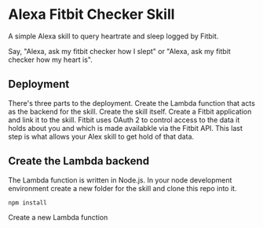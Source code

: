 # Alexa Fitbit Checker Skill

A simple Alexa skill to query heartrate and sleep logged by Fitbit.

Say, "Alexa, ask my fitbit checker how I slept" or "Alexa, ask my fitbit checker how my heart is".

## Deployment

There's three parts to the deployment. Create the Lambda function that acts as the backend for the skill. Create the skill itself. Create a Fitbit application and link it to the skill. Fitbit uses OAuth 2 to control access to the data it holds about you and which is made availabkle via the Fitbit API. This last step is what allows your Alex skill to get hold of that data.

## Create the Lambda backend

The Lambda function is written in Node.js. In your node development environment create a new folder for the skill and clone this repo into it.

    npm install

Create a new Lambda function
